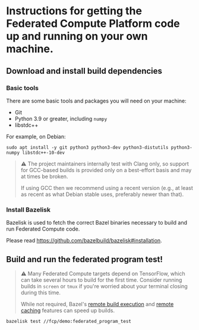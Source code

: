 # Instructions for getting the Federated Compute Platform code up and running on your own machine.

## Download and install build dependencies

### Basic tools

There are some basic tools and packages you will need on your machine:

*   Git
*   Python 3.9 or greater, including `numpy`
*   libstdc++

For example, on Debian:

```
sudo apt install -y git python3 python3-dev python3-distutils python3-numpy libstdc++-10-dev
```

> ⚠️ The project maintainers internally test with Clang only, so support for
> GCC-based builds is provided only on a best-effort basis and may at times be
> broken.
>
> If using GCC then we recommend using a recent version (e.g., at least as
> recent as what Debian stable uses, preferably newer than that).

### Install Bazelisk

Bazelisk is used to fetch the correct Bazel binaries necessary to build and run
Federated Compute code.

Please read https://github.com/bazelbuild/bazelisk#installation.

## Build and run the federated program test!

> ⚠️ Many Federated Compute targets depend on TensorFlow, which can take several
> hours to build for the first time. Consider running builds in `screen` or
> `tmux` if you're worried about your terminal closing during this time.
>
> While not required, Bazel's
> [remote build execution](https://bazel.build/remote/rbe) and
> [remote caching](https://bazel.build/remote/caching) features can speed up
> builds.

```
bazelisk test //fcp/demo:federated_program_test
```
